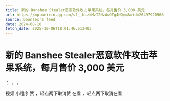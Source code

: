 ```yaml
---
title: 新的 Banshee Stealer恶意软件攻击苹果系统，每月售价 3,000 美元
url: https://mp.weixin.qq.com/s?__biz=MzI2NzAwOTg4NQ==&mid=2649792096&idx=2&sn=ac55349df8dbf93930fbc33c4939b623
source: Doonsec's feed
date: 2024-08-18
fetch_date: 2025-10-06T18:01:46.513403
---
```


# 新的 Banshee Stealer恶意软件攻击苹果系统，每月售价 3,000 美元

：
，
。

视频
小程序
赞
，轻点两下取消赞
在看
，轻点两下取消在看